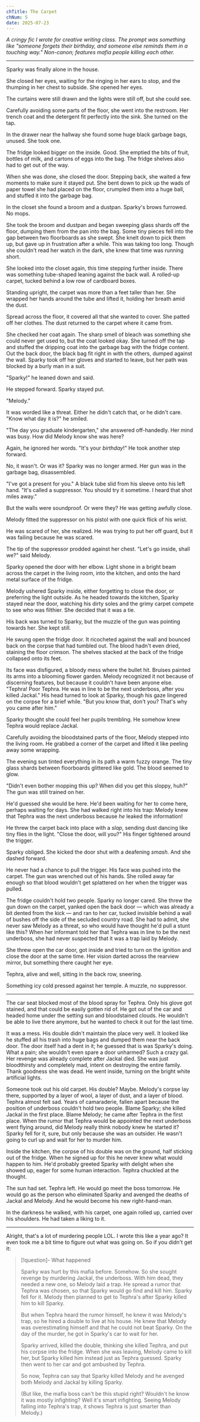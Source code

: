 ```yaml
---
chTitle: The Carpet
chNum: 5
date: 2025-07-23
---
```


*A cringy fic I wrote for creative writing class. The prompt was something like "someone forgets their birthday, and someone else reminds them in a touching way." Non-canon; features mafia people killing each other.*

---

Sparky was finally alone in the house.

She closed her eyes, waiting for the ringing in her ears to stop, and the thumping in her chest to subside. She opened her eyes.

The curtains were still drawn and the lights were still off, but she could see.

Carefully avoiding some parts of the floor, she went into the restroom. Her trench coat and the detergent fit perfectly into the sink. She turned on the tap.

In the drawer near the hallway she found some huge black garbage bags, unused. She took one.

The fridge looked bigger on the inside. Good. She emptied the bits of fruit, bottles of milk, and cartons of eggs into the bag. The fridge shelves also had to get out of the way.

When she was done, she closed the door. Stepping back, she waited a few moments to make sure it stayed put. She bent down to pick up the wads of paper towel she had placed on the floor, crumpled them into a huge ball, and stuffed it into the garbage bag.

In the closet she found a broom and a dustpan. Sparky's brows furrowed. No mops.

She took the broom and dustpan and began sweeping glass shards off the floor, dumping them from the pan into the bag. Some tiny pieces fell into the gap between two floorboards as she swept. She knelt down to pick them up, but gave up in frustration after a while. This was taking too long. Though she couldn't read her watch in the dark, she knew that time was running short.

She looked into the closet again, this time stepping further inside. There was something tube-shaped leaning against the back wall. A rolled-up carpet, tucked behind a low row of cardboard boxes.

Standing upright, the carpet was more than a feet taller than her. She wrapped her hands around the tube and lifted it, holding her breath amid the dust.

Spread across the floor, it covered all that she wanted to cover. She patted off her clothes. The dust returned to the carpet where it came from.

She checked her coat again. The sharp smell of bleach was something she could never get used to, but the coat looked okay. She turned off the tap and stuffed the dripping coat into the garbage bag with the fridge content. Out the back door, the black bag fit right in with the others, dumped against the wall. Sparky took off her gloves and started to leave, but her path was blocked by a burly man in a suit.

"Sparky!" he leaned down and said.

He stepped forward. Sparky stayed put.

"Melody."

It was worded like a threat. Either he didn't catch that, or he didn't care. "Know what day it is?" he smiled.

"The day you graduate kindergarten," she answered off-handedly. Her mind was busy. How did Melody know she was here?

Again, he ignored her words. "It's your *birthday*!" He took another step forward.

No, it wasn't. Or was it? Sparky was no longer armed. Her gun was in the garbage bag, disassembled.

"I've got a present for you." A black tube slid from his sleeve onto his left hand. "It's called a suppressor. You should try it sometime. I heard that shot miles away."

But the walls were soundproof. Or were they? He was getting awfully close.

Melody fitted the suppressor on his pistol with one quick flick of his wrist.

He was scared of her, she realized. He was trying to put her off guard, but it was failing because he was scared.

The tip of the suppressor prodded against her chest. "Let's go inside, shall we?" said Melody.

Sparky opened the door with her elbow. Light shone in a bright beam across the carpet in the living room, into the kitchen, and onto the hard metal surface of the fridge.

Melody ushered Sparky inside, either forgetting to close the door, or preferring the light outside. As he headed towards the kitchen, Sparky stayed near the door, watching his dirty soles and the grimy carpet compete to see who was filthier. She decided that it was a tie.

His back was turned to Sparky, but the muzzle of the gun was pointing towards her. She kept still.

He swung open the fridge door. It ricocheted against the wall and bounced back on the corpse that had tumbled out. The blood hadn't even dried, staining the floor crimson. The shelves stacked at the back of the fridge collapsed onto its feet.

Its face was disfigured, a bloody mess where the bullet hit. Bruises painted its arms into a blooming flower garden. Melody recognized it not because of discerning features, but because it couldn't have been anyone else. "Tephra! Poor Tephra. He was in line to be the next underboss, after you killed Jackal." His head turned to look at Sparky, though his gaze lingered on the corpse for a brief while. "But you know that, don't you? That's why you came after him."

Sparky thought she could feel her pupils trembling. He somehow knew Tephra would replace Jackal.

Carefully avoiding the bloodstained parts of the floor, Melody stepped into the living room. He grabbed a corner of the carpet and lifted it like peeling away some wrapping.

The evening sun tinted everything in its path a warm fuzzy orange. The tiny glass shards between floorboards glittered like gold. The blood seemed to glow.

"Didn't even bother mopping this up? When did you get this sloppy, huh?" The gun was still trained on her.

He'd guessed she would be here. He'd been waiting for her to come here, perhaps waiting for days. She had walked right into his trap: Melody knew that Tephra was the next underboss because *he* leaked the information!

He threw the carpet back into place with a *slap*, sending dust dancing like tiny flies in the light. "Close the door, will you?" His finger tightened around the trigger.

Sparky obliged. She kicked the door shut with a deafening *smash*. And she dashed forward.

He never had a chance to pull the trigger. His face was pushed into the carpet. The gun was wrenched out of his hands. She rolled away far enough so that blood wouldn't get splattered on her when the trigger was pulled.

The fridge couldn't hold two people. Sparky no longer cared. She threw the gun down on the carpet, yanked open the back door — which was already a bit dented from the kick — and ran to her car, tucked invisible behind a wall of bushes off the side of the secluded country road. She had to admit, she never saw Melody as a threat, so who would have thought he'd pull a stunt like this? When her informant told her that Tephra was in line to be the next underboss, she had never suspected that it was a trap laid by Melody.

She threw open the car door, got inside and tried to turn on the ignition and close the door at the same time. Her vision darted across the rearview mirror, but something there caught her eye.

Tephra, alive and well, sitting in the back row, sneering.

Something icy cold pressed against her temple. A muzzle, no suppressor.

---

The car seat blocked most of the blood spray for Tephra. Only his glove got stained, and that could be easily gotten rid of. He got out of the car and headed home under the setting sun and bloodstained clouds. He wouldn't be able to live there anymore, but he wanted to check it out for the last time.

It was a mess. His double didn't maintain the place very well. It looked like he stuffed all his trash into huge bags and dumped them near the back door. The door itself had a dent in it; he guessed that is was Sparky's doing. What a pain; she wouldn't even spare a door unharmed? Such a crazy gal. Her revenge was already complete after Jackal died. She was just bloodthirsty and completely mad, intent on destroying the entire family. Thank goodness she was dead. He went inside, turning on the bright white artificial lights.

Someone took out his old carpet. His double? Maybe. Melody's corpse lay there, supported by a layer of wool, a layer of dust, and a layer of blood. Tephra almost felt sad. Years of camaraderie, fallen apart because the position of underboss couldn't hold two people. Blame Sparky; she killed Jackal in the first place. Blame Melody; he came after Tephra in the first place. When the rumor that Tephra would be appointed the next underboss went flying around, did Melody really think nobody knew he started it? Sparky fell for it, sure, but only because she was an outsider. He wasn't going to curl up and wait for her to murder him.

Inside the kitchen, the corpse of his double was on the ground, half sticking out of the fridge. When he signed up for this he never knew what would happen to him. He'd probably greeted Sparky with delight when she showed up, eager for some human interaction. Tephra chuckled at the thought.

The sun had set. Tephra left. He would go meet the boss tomorrow. He would go as the person who eliminated Sparky and avenged the deaths of Jackal and Melody. And he would become his new right-hand-man.

In the darkness he walked, with his carpet, one again rolled up, carried over his shoulders. He had taken a liking to it.

---

Alright, that's a lot of murdering people LOL. I wrote this like a year ago? It even took me a bit time to figure out what was going on. So if you didn't get it:

> [!question]- What happened
>
> Sparky was hurt by this mafia before. Somehow. So she sought revenge by murdering Jackal, the underboss. With him dead, they needed a new one, so Melody laid a trap. He spread a rumor that Tephra was chosen, so that Sparky would go find and kill him. Sparky fell for it. Melody then planned to get to Tephra's after Sparky killed him to kill Sparky.
>
> But when Tephra heard the rumor himself, he knew it was Melody's trap, so he hired a double to live at his house. He knew that Melody was overestimating himself and that he could not beat Sparky. On the day of the murder, he got in Sparky's car to wait for her.
>
> Sparky arrived, killed the double, thinking she killed Tephra, and put his corpse into the fridge. When she was leaving, Melody came to kill her, but Sparky killed him instead just as Tephra guessed. Sparky then went to her car and got ambushed by Tephra.
>
> So now, Tephra can say that Sparky killed Melody and he avenged both Melody and Jackal by killing Sparky.
>
> (But like, the mafia boss can't be this stupid right? Wouldn't he know it was mostly infighting? Well it's smart infighting. Seeing Melody falling into Tephra's trap, it shows Tephra is just smarter than Melody.)
